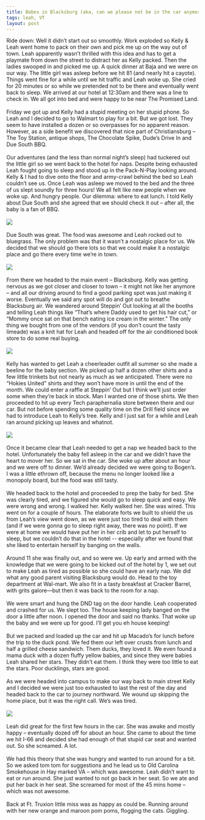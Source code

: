 ```yaml
---
title: Babes in Blacksburg (aka, can we please not be in the car anymore, dad?)
tags: leah, VT
layout: post
---
```

Ride down:  Well it didn’t start out so smoothly.  Work exploded so Kelly & Leah went home to pack on their own and pick me up on the way out of town.  Leah apparently wasn’t thrilled with this idea and has to get a playmate from down the street to distract her as Kelly packed.  Then the ladies swooped in and picked me up.  A quick dinner at Baja and we were on our way.  The little girl was asleep before we hit 81 (and nearly hit a cayote).  Things went fine for a while until we hit traffic and Leah woke up.  She cried for 20 minutes or so while we pretended not to be there and eventually went back to sleep.  We arrived at our hotel at 12:30am and there was a line to check in.  We all got into bed and were happy to be near The Promised Land.<br /><br />Friday we got up and Kelly had a stupid meeting on her stupid phone.  So Leah and I decided to go to Walmart to play for a bit.  But we got lost.  They seem to have installed a dozen or so overpasses for no apparent reason.  However, as a side benefit we discovered that nice part of Christiansburg – The Toy Station, antique shops, The Chocolate Spike, Dude’s Drive In and Due South BBQ.<br /><br />Our adventures (and the less than normal night’s sleep) had tuckered out the little girl so we went back to the hotel for naps.  Despite being exhausted Leah fought going to sleep and stood up in the Pack-N-Play looking around.  Kelly & I had to dive onto the floor and army-crawl behind  the bed so Leah couldn’t see us.  Once Leah was asleep we moved to the bed and the three of us slept soundly for three hours!  We all felt like new people when we woke up.  And hungry people.  Our dilemma: where to eat lunch.  I told Kelly about Due South and she agreed that we should check it out – after all, the baby is a fan of BBQ.<br /><br /><img class="picture" src="http://fuzzymonk.com/photos/blog/image/595/IMG_2519.JPG"><br /><br />Due South was great.  The food was awesome and Leah rocked out to bluegrass.  The only problem was that it wasn’t a nostalgic place for us.  We decided that we should go there lots so that we could make it a nostalgic place and go there every time we’re in town.<br /><br /><img class="picture" src="http://fuzzymonk.com/photos/blog/image/595/IMG_2521.JPG"><br /><br />From there we headed to the main event – Blacksburg.  Kelly was getting nervous as we got closer and closer to town – it might not like her anymore – and all our driving around to find a good parking spot was just making it worse.  Eventually we said any spot will do and got out to breathe Blacksburg air.  We wandered around Steppin’ Out looking at all the booths and telling Leah things like “That’s where Daddy used to get his hair cut,” or “Mommy once sat on that bench eating ice cream in the winter.”  The only thing we bought from one of the vendors (if you don’t count the tasty limeade) was a knit hat for Leah and headed off for the air conditioned book store to do some real buying.  <br /><br /><img class="picture" src="http://fuzzymonk.com/photos/blog/image/595/IMG_2584.JPG"><br /><br />Kelly has wanted to get Leah a cheerleader outfit all summer so she made a beeline for the baby section.   We picked up half a dozen other shirts and a few little trinkets but not nearly as much as we anticipated.  There were no “Hokies United” shirts and they won’t have more in until the end of the month.  We could enter a raffle at Steppin’ Out but I think we’ll just order some when they’re back in stock.  Man I wanted one of those shirts.  We then proceeded to hit up every Tech paraphernalia store between there and our car.  But not before spending some quality time on the Drill field since we had to introduce Leah to Kelly’s tree.  Kelly and I just sat for a while and Leah ran around picking up leaves and whatnot.<br /><br /><img class="picture" src="http://fuzzymonk.com/photos/blog/image/595/IMG_2579.JPG"><br /><br />Once it became clear that Leah needed to get a nap we headed back to the hotel.  Unfortunately the baby fell asleep in the car and we didn’t have the heart to mover her.  So we sat in the car.  She woke up after about an hour and we were off to dinner.  We’d already decided we were going to Bogen’s.   I was a little ethrown off, because the menu no longer looked like a monopoly board, but the food was still tasty.  <br /><br />We headed back to the hotel and proceeded to prep the baby for bed. She was clearly tired, and we figured she would go to sleep quick and easy.  We were wrong and wrong. I walked her. Kelly walked her. She was wired.  This went on for a couple of hours. The elaborate forts we built to shield the us from Leah’s view went down, as we were just too tired to deal with them (and if we were gonna go to sleep right away, there was no point). If we were at home we would have put her in her crib and let to put herself to sleep, but we couldn’t do that in the hotel  -- especially after we found that she liked to entertain herself by banging on the walls. <br /><br />Around 11 she was finally out, and so were we.  Up early and armed with the knowledge that we were going to be kicked out of the hotel by 1, we set out to make Leah as tired as possible so she could have an early nap. We did what any good parent visiting Blacksburg would do. Head to the toy department at Wal-mart.  We also fit in a tasty breakfast at Cracker Barrel, with grits galore—but then it was back to the room for a nap. <br /><br />We were smart and hung the DND tag on the door handle. Leah cooperated and crashed for us. We slept too. The house keeping lady banged on the door a little after noon. I opened the door and said no thanks. That woke up the baby and we were up for good. I’ll get you eh house keeping!<br /><br />But we packed and loaded up the car and hit up Macado’s for lunch before the trip to the duck pond. We fed them our left over crusts from lunch and half a grilled cheese sandwich. Them ducks, they loved it.  We even found a mama duck with a dozen fluffy yellow babies, and since they were babies Leah shared her stars. They didn’t eat them. I think they were too little to eat the stars.  Poor ducklings, stars are good.<br /><br />As we were headed into campus to make our way back to main street Kelly and I decided we were just too exhausted to last the rest of the day and headed back to the car to journey northward. We wound up skipping the home place, but it was the right call. We’s was tired.<br /><br /><img class="picture" src="http://fuzzymonk.com/photos/blog/image/595/IMG_2615.JPG"><br /><br />Leah did great for the first few hours in the car.  She was awake and mostly happy – eventually dozed off for about an hour.  She came to about the time we hit I-66 and decided she had enough of that stupid car seat and wanted out. So she screamed. A lot. <br /><br />We had this theory that she was hungry and wanted to run around for a bit.  So we asked tom tom for suggestions and he lead us to Old Carolina Smokehouse in Hay marked VA – which was awesome. Leah didn’t want to eat or run around. She just wanted to not go back in her seat. So we ate and put her back in her seat. She screamed for most of the 45 mins home – which was not awesome. <br /><br />Back at Ft. Truxion little miss was as happy as could be. Running around with her new orange and maroon pom poms, flogging the cats. Giggling.
